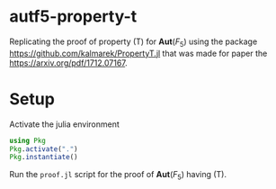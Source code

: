 # autf5-property-t
Replicating the proof of property (T) for $\mathbf{Aut}(F_5)$ using the package https://github.com/kalmarek/PropertyT.jl that was made for paper the https://arxiv.org/pdf/1712.07167. 

# Setup

Activate the julia environment

```julia
using Pkg
Pkg.activate(".")
Pkg.instantiate()
```

Run the `proof.jl` script for the proof of $\mathbf{Aut}(F_5)$ having (T).

